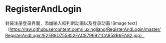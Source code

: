 # RegisterAndLogin
封装注册登录界面，添加输入框判断动画以及登录动画
![image text]（https://raw.githubusercontent.com/liuxingliang/RegisterAndLogin/master/RegisterAndLogin/E2EB8D755852EAC8796921CA958B6EA82.jpg）
